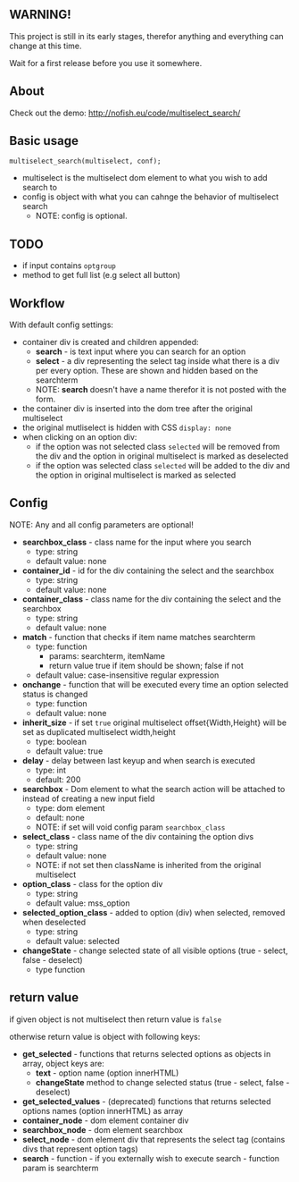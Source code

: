 ## WARNING!
This project is still in its early stages, therefor anything and everything can change at this time.

Wait for a first release before you use it somewhere.

## About
Check out the demo: http://nofish.eu/code/multiselect_search/

## Basic usage
`multiselect_search(multiselect, conf);`

* multiselect is the multiselect dom element to what you wish to add search to
* config is object with what you can cahnge the behavior of multiselect search
  * NOTE: config is optional.

## TODO
 * if input contains `optgroup`
 * method to get full list (e.g select all button)

## Workflow
With default config settings:

 * container div is created and children appended:
   * **search** - is text input where you can search for an option
   * **select** - a div representing the select tag inside what there is a div per every option. These are shown and hidden based on the searchterm
   * NOTE: **search** doesn't have a name therefor it is not posted with the form.
 * the container div is inserted into the dom tree after the original multiselect
 * the original mutliselect is hidden with CSS `display: none`
 * when clicking on an option div:
   * if the option was not selected class `selected` will be removed from the div and the option in original multiselect is marked as deselected
   * if the option was selected class `selected` will be added to the div and the option in original multiselect is marked as selected

## Config
NOTE: Any and all config parameters are optional!

 * **searchbox_class** - class name for the input where you search
   * type: string
   * default value: none 
 * **container_id** -  id for the div containing the select and the searchbox
   * type: string
   * default value: none 
 * **container_class** - class name for the div containing the select and the searchbox
   * type: string
   * default value: none 
 * **match** - function that checks if item name matches searchterm
   * type: function
     * params: searchterm, itemName
     * return value true if item should be shown; false if not
   * default value: case-insensitive regular expression
 * **onchange** - function that will be executed every time an option selected status is changed
   * type: function
   * default value: none
 * **inherit_size** - if set `true` original multiselect offset{Width,Height} will be set as duplicated multiselect width,height
   * type:  boolean
   * default value: true
 * **delay** - delay between last keyup and when search is executed
   * type: int
   * default: 200
 * **searchbox** - Dom element to what the search action will be attached to instead of creating a new input field
   * type: dom element
   * default: none
   * NOTE: if set will void config param `searchbox_class`
 * **select_class** - class name of the div containing the option divs
   * type: string
   * default value: none
   * NOTE: if not set then className is inherited from the original multiselect
 * **option_class** - class for the option div
   * type: string
   * default value: mss_option
 * **selected_option_class** - added to option (div) when selected, removed when deselected
   * type: string
   * default value: selected
 * **changeState** - change selected state of all visible options (true - select, false - deselect)
   * type function

## return value
if given object is not multiselect then return value is `false`

otherwise return value is object with following keys:
 
 * **get_selected** - functions that returns selected options as objects in array, object keys are:
   * **text** - option name (option innerHTML)
   * **changeState** method to change selected status (true - select, false - deselect)
 * **get_selected_values** - (deprecated) functions that returns selected options names (option innerHTML) as array
 * **container_node** - dom element container div
 * **searchbox_node** - dom element searchbox
 * **select_node** - dom element div that represents the select tag (contains divs that represent option tags)
 * **search** - function - if you externally wish to execute search - function param is searchterm
